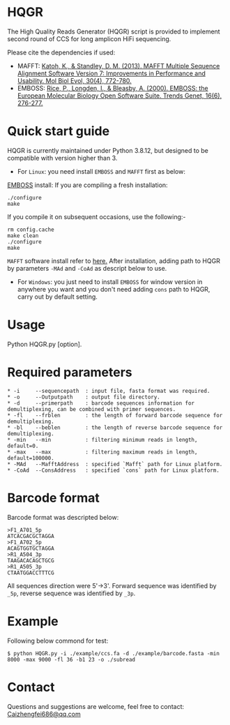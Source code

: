 # HQGR
The High Quality Reads Generator (HQGR) script is provided to implement second round of CCS for long amplicon HiFi sequencing. 

Please cite the dependencies if used:
* MAFFT: [Katoh, K., & Standley, D. M. (2013). MAFFT Multiple Sequence Alignment Software Version 7: Improvements in Performance and Usability. Mol Biol Evol, 30(4), 772-780.](https://pubmed.ncbi.nlm.nih.gov/23329690/)
* EMBOSS: [Rice, P., Longden, I., & Bleasby, A. (2000). EMBOSS: the European Molecular Biology Open Software Suite. Trends Genet, 16(6), 276-277.](https://pubmed.ncbi.nlm.nih.gov/10827456/)

# Quick start guide
HQGR is currently maintained under Python 3.8.12, but designed to be compatible with version higher than 3. 
* For `Linux`: you need install `EMBOSS` and `MAFFT` first as below:

[EMBOSS](http://emboss.sourceforge.net/download/) install: If you are compiling a fresh installation:
```
./configure
make
```
If you compile it on subsequent occasions, use the following:-
```
rm config.cache
make clean
./configure
make
```
`MAFFT` software install refer to [here.](https://mafft.cbrc.jp/alignment/software/linux.html)
After installation, adding path to HQGR by parameters `-MAd` and `-CoAd` as descript below to use.

* For `Windows`: you just need to install `EMBOSS` for window version in anywhere you want and you don't need adding `cons` path to HQGR, carry out by default setting.

# Usage
Python HQGR.py [option].

# Required parameters
```
* -i     --sequencepath  : input file, fasta format was required.
* -o     --Outputpath    : output file directory.
* -d     --primerpath    : barcode sequences information for demultiplexing, can be combined with primer sequences.
* -fl    --frblen        : the length of forward barcode sequence for demultiplexing.
* -bl    --beblen        : the length of reverse barcode sequence for demultiplexing.
* -min   --min           : filtering minimum reads in length, default=0.
* -max   --max           : filtering maximum reads in length, default=100000.
* -MAd   --MafftAddress  : specified `Mafft` path for Linux platform.
* -CoAd  --ConsAddress   : specified `cons` path for Linux platform.
```
# Barcode format
Barcode format was descripted below:
```
>F1_A701_5p
ATCACGACGCTAGGA
>F1_A702_5p
ACAGTGGTGCTAGGA
>R1_A504_3p
TAAGACACAGCTGCG
>R1_A505_3p
CTAATGGACCTTTCG
```
All sequences direction were 5'→3'. Forward sequence was identified by `_5p`, reverse sequence was identified by `_3p`.

# Example
Following below commond for test:
```
$ python HQGR.py -i ./example/ccs.fa -d ./example/barcode.fasta -min 8000 -max 9000 -fl 36 -b1 23 -o ./subread
```

# Contact
Questions and suggestions are welcome, feel free to contact: Caizhengfei686@qq.com
